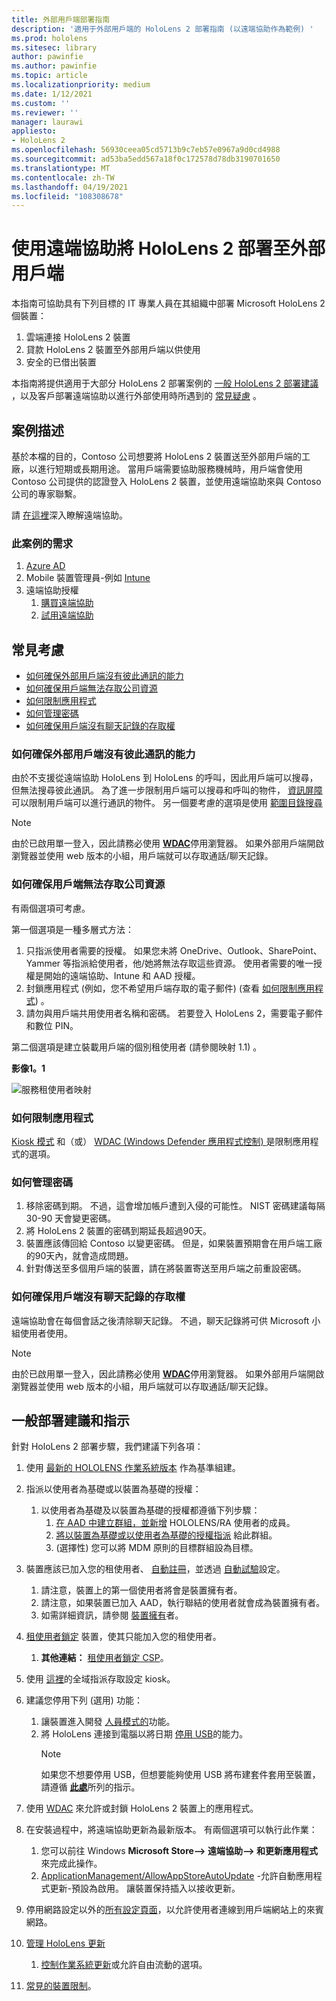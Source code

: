 ```yaml
---
title: 外部用戶端部署指南
description: '適用于外部用戶端的 HoloLens 2 部署指南 (以遠端協助作為範例) '
ms.prod: hololens
ms.sitesec: library
author: pawinfie
ms.author: pawinfie
ms.topic: article
ms.localizationpriority: medium
ms.date: 1/12/2021
ms.custom: ''
ms.reviewer: ''
manager: laurawi
appliesto:
- HoloLens 2
ms.openlocfilehash: 56930ceea05cd5713b9c7eb57e0967a9d0cd4988
ms.sourcegitcommit: ad53ba5edd567a18f0c172578d78db3190701650
ms.translationtype: MT
ms.contentlocale: zh-TW
ms.lasthandoff: 04/19/2021
ms.locfileid: "108308678"
---
```

# <a name="deploying-hololens-2-to-external-clients-with-remote-assist"></a>使用遠端協助將 HoloLens 2 部署至外部用戶端

本指南可協助具有下列目標的 IT 專業人員在其組織中部署 Microsoft HoloLens 2 個裝置：

1. 雲端連接 HoloLens 2 裝置
1. 貸款 HoloLens 2 裝置至外部用戶端以供使用
1. 安全的已借出裝置

本指南將提供適用于大部分 HoloLens 2 部署案例的 [一般 HoloLens 2 部署建議](#general-deployment-recommendations-and-instructions) ，以及客戶部署遠端協助以進行外部使用時所遇到的 [常見疑慮](#common-concerns) 。

## <a name="scenario-description"></a>案例描述

基於本檔的目的，Contoso 公司想要將 HoloLens 2 裝置送至外部用戶端的工廠，以進行短期或長期用途。 當用戶端需要協助服務機械時，用戶端會使用 Contoso 公司提供的認證登入 HoloLens 2 裝置，並使用遠端協助來與 Contoso 公司的專家聯繫。

請 [在這裡](https://docs.microsoft.com/hololens/hololens2-cloud-connected-overview#learn-about-remote-assist)深入瞭解遠端協助。

### <a name="requirements-for-this-scenario"></a>此案例的需求

1. [Azure AD](https://docs.microsoft.com/azure/active-directory/fundamentals/active-directory-whatis)
1. Mobile 裝置管理員-例如 [Intune](https://docs.microsoft.com/mem/intune/fundamentals/free-trial-sign-up)
1. 遠端協助授權
    1. [購買遠端協助](https://docs.microsoft.com/dynamics365/mixed-reality/remote-assist/buy-remote-assist)
    1. [試用遠端協助](https://docs.microsoft.com/dynamics365/mixed-reality/remote-assist/try-remote-assist)

## <a name="common-concerns"></a>常見考慮

- [如何確保外部用戶端沒有彼此通訊的能力](#how-to-ensure-that-external-clients-do-not-have-the-ability-to-communicate-with-one-another)
- [如何確保用戶端無法存取公司資源](#how-to-ensure-that-clients-do-not-have-access-to-company-resources)
- [如何限制應用程式](#how-to-restrict-apps)
- [如何管理密碼](#how-to-manage-passwords)
- [如何確保用戶端沒有聊天記錄的存取權](#how-to-ensure-that-clients-do-not-have-access-to-chat-history)

### <a name="how-to-ensure-that-external-clients-do-not-have-the-ability-to-communicate-with-one-another"></a>如何確保外部用戶端沒有彼此通訊的能力

由於不支援從遠端協助 HoloLens 到 HoloLens 的呼叫，因此用戶端可以搜尋，但無法搜尋彼此通訊。 為了進一步限制用戶端可以搜尋和呼叫的物件，  [資訊屏障](https://docs.microsoft.com/microsoft-365/compliance/information-barriers?view=o365-worldwide) 可以限制用戶端可以進行通訊的物件。 另一個要考慮的選項是使用 [範圍目錄搜尋](https://docs.microsoft.com/MicrosoftTeams/teams-scoped-directory-search)

 > [!NOTE]
> 由於已啟用單一登入，因此請務必使用 [**WDAC**](https://docs.microsoft.com/hololens/windows-defender-application-control-wdac)停用瀏覽器。 如果外部用戶端開啟瀏覽器並使用 web 版本的小組，用戶端就可以存取通話/聊天記錄。

### <a name="how-to-ensure-that-clients-do-not-have-access-to-company-resources"></a>如何確保用戶端無法存取公司資源

有兩個選項可考慮。

第一個選項是一種多層式方法：

1. 只指派使用者需要的授權。 如果您未將 OneDrive、Outlook、SharePoint、Yammer 等指派給使用者，他/她將無法存取這些資源。 使用者需要的唯一授權是開始的遠端協助、Intune 和 AAD 授權。
1. 封鎖應用程式 (例如，您不希望用戶端存取的電子郵件)  (查看 [如何限制應用程式](#how-to-restrict-apps)) 。
1. 請勿與用戶端共用使用者名稱和密碼。 若要登入 HoloLens 2，需要電子郵件和數位 PIN。

第二個選項是建立裝載用戶端的個別租使用者 (請參閱映射 1.1) 。

**影像1。1**

![服務租使用者映射](./images/hololens-service-tenant-image.png)

### <a name="how-to-restrict-apps"></a>如何限制應用程式

[Kiosk 模式](https://docs.microsoft.com/hololens/hololens-kiosk) 和（或） [WDAC (Windows Defender 應用程式控制) ](https://docs.microsoft.com/hololens/windows-defender-application-control-wdac) 是限制應用程式的選項。

### <a name="how-to-manage-passwords"></a>如何管理密碼

1. 移除密碼到期。 不過，這會增加帳戶遭到入侵的可能性。 NIST 密碼建議每隔30-90 天會變更密碼。
1. 將 HoloLens 2 裝置的密碼到期延長超過90天。
1. 裝置應該傳回給 Contoso 以變更密碼。 但是，如果裝置預期會在用戶端工廠的90天內，就會造成問題。  
1. 針對傳送至多個用戶端的裝置，請在將裝置寄送至用戶端之前重設密碼。

### <a name="how-to-ensure-that-clients-do-not-have-access-to-chat-history"></a>如何確保用戶端沒有聊天記錄的存取權

遠端協助會在每個會話之後清除聊天記錄。 不過，聊天記錄將可供 Microsoft 小組使用者使用。

> [!NOTE]
> 由於已啟用單一登入，因此請務必使用 [**WDAC**](https://docs.microsoft.com/hololens/windows-defender-application-control-wdac)停用瀏覽器。 如果外部用戶端開啟瀏覽器並使用 web 版本的小組，用戶端就可以存取通話/聊天記錄。

## <a name="general-deployment-recommendations-and-instructions"></a>一般部署建議和指示

針對 HoloLens 2 部署步驟，我們建議下列各項：

1. 使用 [最新的 HOLOLENS 作業系統版本](https://aka.ms/hololens2download) 作為基準組建。
1. 指派以使用者為基礎或以裝置為基礎的授權：
    1. 以使用者為基礎及以裝置為基礎的授權都遵循下列步驟：
        1. [在 AAD 中建立群組，並新增](https://docs.microsoft.com/azure/active-directory/fundamentals/active-directory-groups-create-azure-portal#create-a-basic-group-and-add-members) HOLOLENS/RA 使用者的成員。
        1. [將以裝置為基礎或以使用者為基礎的授權指派](https://docs.microsoft.com/azure/active-directory/enterprise-users/licensing-groups-assign#:~:text=In%20this%20article%201%20Assign%20the%20required%20licenses,3%20Check%20for%20license%20problems%20and%20resolve%20them) 給此群組。
        1.  (選擇性) 您可以將 MDM 原則的目標群組設為目標。

1. 裝置應該已加入您的租使用者、 [自動註冊](https://docs.microsoft.com/hololens/hololens-enroll-mdm#auto-enrollment-in-mdm)，並透過 [自動試驗](https://docs.microsoft.com/hololens/hololens2-autopilot)設定。
    1. 請注意，裝置上的第一個使用者將會是裝置擁有者。
    1. 請注意，如果裝置已加入 AAD，執行聯結的使用者就會成為裝置擁有者。
    1. 如需詳細資訊，請參閱 [裝置擁有](https://docs.microsoft.com/hololens/security-adminless-os#device-owner)者。
1. [租使用者鎖定](https://docs.microsoft.com/hololens/hololens-release-notes#tenantlockdown-csp-and-autopilot) 裝置，使其只能加入您的租使用者。
    1. **其他連結：** [租使用者鎖定 CSP](https://docs.microsoft.com/windows/client-management/mdm/tenantlockdown-csp)。
1. 使用 [這裡](https://docs.microsoft.com/hololens/hololens-global-assigned-access-kiosk)的全域指派存取設定 kiosk。
1. 建議您停用下列 (選用) 功能：
    1. 讓裝置進入開發 [人員模式的](https://docs.microsoft.com/windows/client-management/mdm/policy-csp-applicationmanagement#applicationmanagement-allowdeveloperunlock)功能。
    1. 將 HoloLens 連接到電腦以將日期 [停用 USB](https://docs.microsoft.com/windows/client-management/mdm/policy-csp-connectivity#connectivity-allowusbconnection)的能力。
       > [!NOTE]
        > 如果您不想要停用 USB，但想要能夠使用 USB 將布建套件套用至裝置，請遵循 [**此處**](https://docs.microsoft.com/windows/client-management/mdm/policy-csp-security#security-allowaddprovisioningpackage)所列的指示。

1. 使用 [WDAC](https://docs.microsoft.com/hololens/windows-defender-application-control-wdac) 來允許或封鎖 HoloLens 2 裝置上的應用程式。
1. 在安裝過程中，將遠端協助更新為最新版本。 有兩個選項可以執行此作業：
    1. 您可以前往 Windows **Microsoft Store--> 遠端協助--> 和更新應用程式** 來完成此操作。
    1. [ApplicationManagement/AllowAppStoreAutoUpdate](https://docs.microsoft.com/windows/client-management/mdm/policy-csp-applicationmanagement#applicationmanagement-allowappstoreautoupdate) -允許自動應用程式更新-預設為啟用。 讓裝置保持插入以接收更新。
1. 停用網路設定以外的[所有設定頁面](https://docs.microsoft.com/hololens/settings-uri-list)，以允許使用者連線到用戶端網站上的來賓網路。
1. [管理 HoloLens 更新](https://docs.microsoft.com/hololens/hololens-updates)
    1. [控制作業系統更新](https://docs.microsoft.com/mem/intune/protect/windows-update-for-business-configure#create-and-assign-update-rings)或允許自由流動的選項。
1. [常見的裝置限制](https://docs.microsoft.com/hololens/hololens-common-device-restrictions)。
